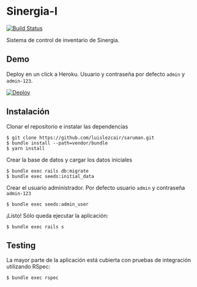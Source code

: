 # Sinergia-I

[![Build Status](https://travis-ci.com/luislezcair/saruman.svg?token=ZTezY5pdSseyfJxAaZH6&branch=master)](https://travis-ci.com/luislezcair/saruman)

Sistema de control de inventario de Sinergia.

## Demo

Deploy en un click a Heroku. Usuario y contraseña por defecto `admin` y `admin-123`.

[![Deploy](https://www.herokucdn.com/deploy/button.svg)](https://heroku.com/deploy?template=https://github.com/luislezcair/saruman)

## Instalación

Clonar el repositorio e instalar las dependencias

```
$ git clone https://github.com/luislezcair/saruman.git
$ bundle install --path=vendor/bundle
$ yarn install
```

Crear la base de datos y cargar los datos iniciales

```
$ bundle exec rails db:migrate
$ bundle exec seeds:initial_data
```

Crear el usuario administrador. Por defecto usuario `admin` y contraseña `admin-123`

```
$ bundle exec seeds:admin_user
```

¡Listo! Sólo queda ejecutar la aplicación:

```
$ bundle exec rails s
```


## Testing

La mayor parte de la aplicación está cubierta con pruebas de integración utilizando RSpec:

```
$ bundle exec rspec
```
